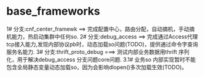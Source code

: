 # base_frameworks
1# 分支:cnf_center_framewk ==> 完成配置中心，路由分配，自动摘机，手动摘机能力，热启动集群中任何so. 
2# 分支:debug_access  ==>  完成通过Access代理tcp接入能力,发现内部协议pb时，动态加载so问题(TODO)，提供通过命令字查询服务名能力. 
3# 分支:thrift_proto_debug ===> 测试内部业务数据用thrift 序列化，用于解决debug_access 分支问题core问题. 
3.1#      业务so 内部实现暂时不能包含全局静态变量动态加载so，因为会影响dlopen()多次加载生效(TODO)。
